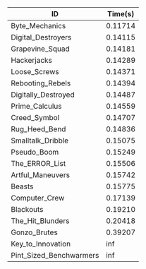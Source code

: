 |ID|Time(s)|
|-|-|
|Byte_Mechanics|0.11714|
|Digital_Destroyers|0.14115|
|Grapevine_Squad|0.14181|
|Hackerjacks|0.14289|
|Loose_Screws|0.14371|
|Rebooting_Rebels|0.14394|
|Digitally_Destroyed|0.14487|
|Prime_Calculus|0.14559|
|Creed_Symbol|0.14707|
|Rug_Heed_Bend|0.14836|
|Smalltalk_Dribble|0.15075|
|Pseudo_Boom|0.15249|
|The_ERROR_List|0.15506|
|Artful_Maneuvers|0.15742|
|Beasts|0.15775|
|Computer_Crew|0.17139|
|Blackouts|0.19210|
|The_Hit_Blunders|0.20418|
|Gonzo_Brutes|0.39207|
|Key_to_Innovation|inf|
|Pint_Sized_Benchwarmers|inf|
